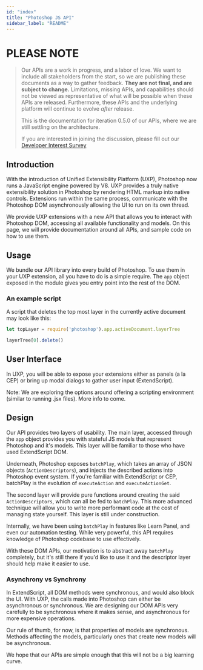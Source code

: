 ```yaml
---
id: "index"
title: "Photoshop JS API"
sidebar_label: "README"
---
```


# PLEASE NOTE

> Our APIs are a work in progress, and a labor of love. We want to include all stakeholders from the start, so we are publishing these documents as a way to gather feedback. **They are not final, and are subject to change.** Limitations, missing APIs, and capabilities should not be viewed as representative of what will be possible when these APIs are released. Furthermore, these APIs and the underlying platform will continue to evolve _after_ release.
>
> This is the documentation for iteration 0.5.0 of our APIs, where we are still settling on the architecture.
>
> If you are interested in joining the discussion, please fill out our [Developer Interest Survey](https://adobe.allegiancetech.com/cgi-bin/qwebcorporate.dll?73T3AX)

## Introduction

With the introduction of Unified Extensibility Platform (UXP), Photoshop now runs a JavaScript engine powered by V8. UXP provides a truly native extensibility solution in Photoshop by rendering HTML markup into native controls. Extensions run within the same process, communicate with the Photoshop DOM asynchronously allowing the UI to run on its own thread. 

We provide UXP extensions with a new API that allows you to interact with Photoshop DOM, accessing all available functionality and models. On this page, we will provide documentation around all APIs, and sample code on how to use them.

## Usage

We bundle our API library into every build of Photoshop. To use them in your UXP extension, all you have to do is a simple require. The `app` object exposed in the module gives you entry point into the rest of the DOM.

### An example script 

A script that deletes the top most layer in the currently active document may look like this:

```javascript
let topLayer = require('photoshop').app.activeDocument.layerTree

layerTree[0].delete()
```

## User Interface

In UXP, you will be able to expose your extensions either as panels (a la CEP) or bring up modal dialogs to gather user input (ExtendScript).

Note: We are exploring the options around offering a scripting environment (similar to running .jsx files). More info to come.

## Design

Our API provides two layers of usability. The main layer, accessed through the `app` object provides you with stateful JS models that represent Photoshop and it's models. This layer will be familiar to those who have used ExtendScript DOM.

Underneath, Photoshop exposes `batchPlay`, which takes an array of JSON objects (`ActionDescriptors`), and injects the described actions into Photoshop event system. If you're familiar with ExtendScript or CEP, batchPlay is the evolution of `executeAction` and `executeActionGet`. 

The second layer will provide pure functions around creating the said `ActionDescriptors`, which can all be fed to `batchPlay`. This more advanced technique will allow you to write more performant code at the cost of managing state yourself. This layer is still under construction.

Internally, we have been using `batchPlay` in features like Learn Panel, and even our automation testing. While very powerful, this API requires knowledge of Photoshop codebase to use effectively. 

With these DOM APIs, our motivation is to abstract away `batchPlay` completely, but it's still there if you'd like to use it and the descriptor layer should help make it easier to use.

### Asynchrony vs Synchrony

In ExtendScript, all DOM methods were synchronous, and would also block the UI. With UXP, the calls made into Photoshop can either be asynchronous
or synchronous. We are designing our DOM APIs very carefully to be synchronous where it makes sense, and asynchronous for more expensive operations.

Our rule of thumb, for now, is that properties of models are synchronous. Methods affecting the models, particularly ones that create new models
will be asynchronous.

We hope that our APIs are simple enough that this will not be a big learning curve.
